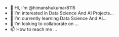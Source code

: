 - 👋 Hi, I’m @himanshukumar8115
- 👀 I’m interested in Data Science And AI Projects...
- 🌱 I’m currently learning Data Science And AI...
- 💞️ I’m looking to collaborate on ...
- 📫 How to reach me ...

<!---
himanshukumar8115/himanshukumar8115 is a ✨ special ✨ repository because its `README.md` (this file) appears on your GitHub profile.
You can click the Preview link to take a look at your changes.
--->
